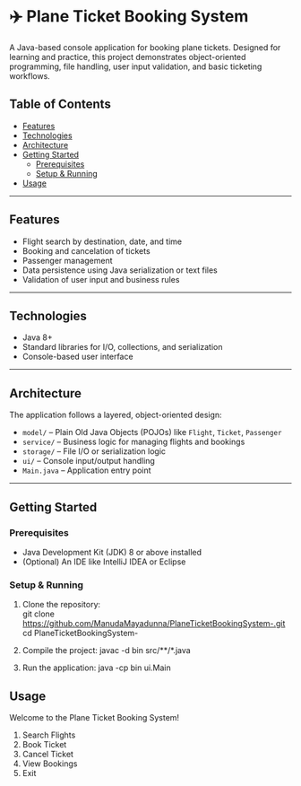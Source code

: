 # ✈️ Plane Ticket Booking System

A Java-based console application for booking plane tickets. Designed for learning and practice, this project demonstrates object-oriented programming, file handling, user input validation, and basic ticketing workflows.

## Table of Contents

- [Features](#features)  
- [Technologies](#technologies)  
- [Architecture](#architecture)  
- [Getting Started](#getting-started)  
  - [Prerequisites](#prerequisites)  
  - [Setup & Running](#setup--running)  
- [Usage](#usage)   

---

## Features

- Flight search by destination, date, and time  
- Booking and cancelation of tickets  
- Passenger management  
- Data persistence using Java serialization or text files  
- Validation of user input and business rules

---

## Technologies

- Java 8+  
- Standard libraries for I/O, collections, and serialization  
- Console-based user interface

---

## Architecture

The application follows a layered, object-oriented design:

- `model/` – Plain Old Java Objects (POJOs) like `Flight`, `Ticket`, `Passenger`  
- `service/` – Business logic for managing flights and bookings  
- `storage/` – File I/O or serialization logic  
- `ui/` – Console input/output handling  
- `Main.java` – Application entry point

---

## Getting Started

### Prerequisites

- Java Development Kit (JDK) 8 or above installed  
- (Optional) An IDE like IntelliJ IDEA or Eclipse

### Setup & Running

1. Clone the repository:  
   git clone https://github.com/ManudaMayadunna/PlaneTicketBookingSystem-.git
   cd PlaneTicketBookingSystem-
   
2. Compile the project:
  javac -d bin src/**/*.java

3. Run the application:
  java -cp bin ui.Main



## Usage

Welcome to the Plane Ticket Booking System!

1. Search Flights
2. Book Ticket
3. Cancel Ticket
4. View Bookings
5. Exit
